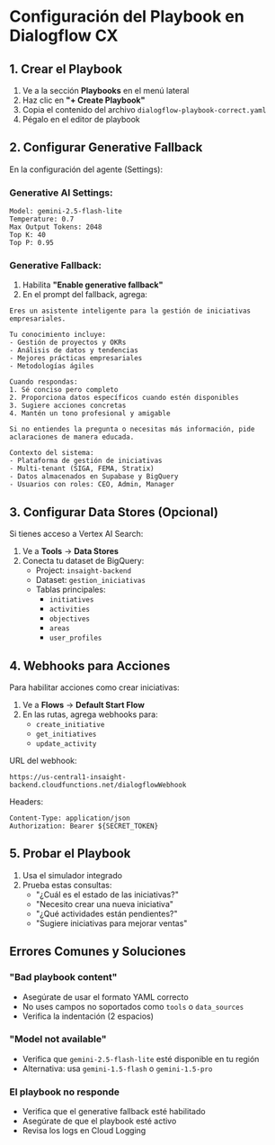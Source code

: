 # Configuración del Playbook en Dialogflow CX

## 1. Crear el Playbook

1. Ve a la sección **Playbooks** en el menú lateral
2. Haz clic en **"+ Create Playbook"**
3. Copia el contenido del archivo `dialogflow-playbook-correct.yaml`
4. Pégalo en el editor de playbook

## 2. Configurar Generative Fallback

En la configuración del agente (Settings):

### Generative AI Settings:
```
Model: gemini-2.5-flash-lite
Temperature: 0.7
Max Output Tokens: 2048
Top K: 40
Top P: 0.95
```

### Generative Fallback:
1. Habilita **"Enable generative fallback"**
2. En el prompt del fallback, agrega:

```
Eres un asistente inteligente para la gestión de iniciativas empresariales.

Tu conocimiento incluye:
- Gestión de proyectos y OKRs
- Análisis de datos y tendencias
- Mejores prácticas empresariales
- Metodologías ágiles

Cuando respondas:
1. Sé conciso pero completo
2. Proporciona datos específicos cuando estén disponibles
3. Sugiere acciones concretas
4. Mantén un tono profesional y amigable

Si no entiendes la pregunta o necesitas más información, pide aclaraciones de manera educada.

Contexto del sistema:
- Plataforma de gestión de iniciativas
- Multi-tenant (SIGA, FEMA, Stratix)
- Datos almacenados en Supabase y BigQuery
- Usuarios con roles: CEO, Admin, Manager
```

## 3. Configurar Data Stores (Opcional)

Si tienes acceso a Vertex AI Search:

1. Ve a **Tools** → **Data Stores**
2. Conecta tu dataset de BigQuery:
   - Project: `insaight-backend`
   - Dataset: `gestion_iniciativas`
   - Tablas principales:
     - `initiatives`
     - `activities`
     - `objectives`
     - `areas`
     - `user_profiles`

## 4. Webhooks para Acciones

Para habilitar acciones como crear iniciativas:

1. Ve a **Flows** → **Default Start Flow**
2. En las rutas, agrega webhooks para:
   - `create_initiative`
   - `get_initiatives`
   - `update_activity`

URL del webhook:
```
https://us-central1-insaight-backend.cloudfunctions.net/dialogflowWebhook
```

Headers:
```
Content-Type: application/json
Authorization: Bearer ${SECRET_TOKEN}
```

## 5. Probar el Playbook

1. Usa el simulador integrado
2. Prueba estas consultas:
   - "¿Cuál es el estado de las iniciativas?"
   - "Necesito crear una nueva iniciativa"
   - "¿Qué actividades están pendientes?"
   - "Sugiere iniciativas para mejorar ventas"

## Errores Comunes y Soluciones

### "Bad playbook content"
- Asegúrate de usar el formato YAML correcto
- No uses campos no soportados como `tools` o `data_sources`
- Verifica la indentación (2 espacios)

### "Model not available"
- Verifica que `gemini-2.5-flash-lite` esté disponible en tu región
- Alternativa: usa `gemini-1.5-flash` o `gemini-1.5-pro`

### El playbook no responde
- Verifica que el generative fallback esté habilitado
- Asegúrate de que el playbook esté activo
- Revisa los logs en Cloud Logging